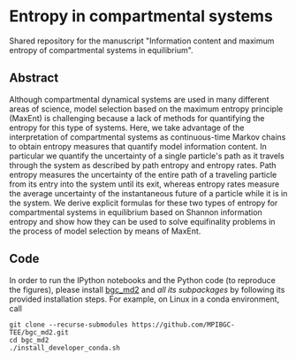 # Entropy in compartmental systems

Shared repository for the manuscript "Information content and maximum entropy of compartmental systems in equilibrium".

## Abstract

Although compartmental dynamical systems are used in many different areas of science, model selection based on the maximum entropy principle (MaxEnt) is challenging because a lack of methods for quantifying the entropy for this type of systems. 
Here, we take advantage of the interpretation of compartmental systems as continuous-time Markov chains to obtain entropy measures that quantify model information content. 
In particular we quantify the uncertainty of a single particle's path as it travels through the system as described by path entropy and entropy rates.
Path entropy measures the uncertainty of the entire path of a traveling particle from its entry into the system until its exit, whereas entropy rates measure the average uncertainty of the instantaneous future of a particle while it is in the system.
We derive explicit formulas for these two types of entropy for compartmental systems in equilibrium based on Shannon information entropy and show how they can be used to solve equifinality problems in the process of model selection by means of MaxEnt.

## Code
In order to run the IPython notebooks and the Python code (to reproduce the figures), please install [bgc_md2](https://github.com/MPIBGC-TEE/bgc_md2) and *all its subpackages* by following its provided installation steps. For example, on Linux in a conda environment, call

	git clone --recurse-submodules https://github.com/MPIBGC-TEE/bgc_md2.git
	cd bgc_md2
	./install_developer_conda.sh
	
	
